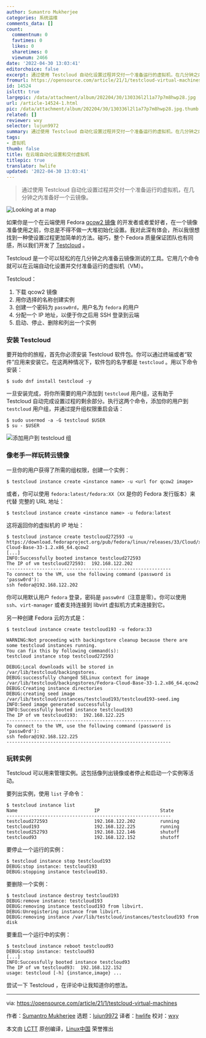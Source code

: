 ```yaml
---
author: Sumantro Mukherjee
categories: 系统运维
comments_data: []
count:
  commentnum: 0
  favtimes: 0
  likes: 0
  sharetimes: 0
  viewnum: 2466
date: '2022-04-30 13:03:41'
editorchoice: false
excerpt: 通过使用 Testcloud 自动化设置过程并交付一个准备运行的虚拟机，在几分钟之内准备好一个云镜像。
fromurl: https://opensource.com/article/21/1/testcloud-virtual-machines
id: 14524
islctt: true
largepic: /data/attachment/album/202204/30/130336l2l1a77p7m8hwp28.jpg
url: /article-14524-1.html
pic: /data/attachment/album/202204/30/130336l2l1a77p7m8hwp28.jpg.thumb.jpg
related: []
reviewer: wxy
selector: lujun9972
summary: 通过使用 Testcloud 自动化设置过程并交付一个准备运行的虚拟机，在几分钟之内准备好一个云镜像。
tags:
- 虚拟机
thumb: false
title: 在云端自动化设置和交付虚拟机
titlepic: true
translator: hwlife
updated: '2022-04-30 13:03:41'
---
```



> 
> 通过使用 Testcloud 自动化设置过程并交付一个准备运行的虚拟机，在几分钟之内准备好一个云镜像。
> 
> 
> 


![](/data/attachment/album/202204/30/130336l2l1a77p7m8hwp28.jpg "Looking at a map")


如果你是一个在云端使用 Fedora [qcow2 镜像](https://en.wikipedia.org/wiki/Qcow) 的开发者或者爱好者，在一个镜像准备使用之前，你总是不得不做一大堆初始化设置。我对此深有体会，所以我很想找到一种使设置过程更加简单的方法。碰巧，整个 Fedora 质量保证团队也有同感，所以我们开发了 [Testcloud](https://pagure.io/testcloud) 。


Testcloud 是一个可以轻松的在几分钟之内准备云镜像测试的工具。它用几个命令就可以在云端自动化设置并交付准备运行的虚拟机（VM）。


Testcloud：


1. 下载 qcow2 镜像
2. 用你选择的名称创建实例
3. 创建一个密码为 `passw0rd`，用户名为 `fedora` 的用户
4. 分配一个 IP 地址，以便于你之后用 SSH 登录到云端
5. 启动、停止、删除和列出一个实例


### 安装 Testcloud


要开始你的旅程，首先你必须安装 Testcloud 软件包。你可以通过终端或者“软件”应用来安装它。在这两种情况下，软件包的名字都是 `testcloud` 。用以下命令安装：



```
$ sudo dnf install testcloud -y

```

一旦安装完成，将你所需要的用户添加到 `testcloud` 用户组，这有助于 Testcloud 自动完成设置过程的剩余部分。执行这两个命令，添加你的用户到 `testcloud` 用户组，并通过提升组权限重启会话：



```
$ sudo usermod -a -G testcloud $USER
$ su - $USER

```

![添加用户到 testcloud 组](/data/attachment/album/202204/30/130342f3lllvviqmevze44.png "Add user to testcloud group")


### 像老手一样玩转云镜像


一旦你的用户获得了所需的组权限，创建一个实例：



```
$ testcloud instance create <instance name> -u <url for qcow2 image>

```

或者，你可以使用 `fedora:latest/fedora:XX`（`XX` 是你的 Fedora 发行版本）来代替 完整的 URL 地址：



```
$ testcloud instance create <instance name> -u fedora:latest

```

这将返回你的虚拟机的 IP 地址：



```
$ testcloud instance create testcloud272593 -u https://download.fedoraproject.org/pub/fedora/linux/releases/33/Cloud/x86_64/images/Fedora-Cloud-Base-33-1.2.x86_64.qcow2  
[...]
INFO:Successfully booted instance testcloud272593
The IP of vm testcloud272593:  192.168.122.202
------------------------------------------------------------
To connect to the VM, use the following command (password is 'passw0rd'):
ssh fedora@192.168.122.202

```

你可以用默认用户 `fedora` 登录，密码是 `passw0rd`（注意是零）。你可以使用 `ssh`、`virt-manager` 或者支持连接到 libvirt 虚拟机方式来连接到它。


另一种创建 Fedora 云的方式是：



```
$ testcloud instance create testcloud193 -u fedora:33
 
WARNING:Not proceeding with backingstore cleanup because there are some testcloud instances running.
You can fix this by following command(s):
testcloud instance stop testcloud272593

DEBUG:Local downloads will be stored in /var/lib/testcloud/backingstores.
DEBUG:successfully changed SELinux context for image /var/lib/testcloud/backingstores/Fedora-Cloud-Base-33-1.2.x86_64.qcow2
DEBUG:Creating instance directories
DEBUG:creating seed image /var/lib/testcloud/instances/testcloud193/testcloud193-seed.img
INFO:Seed image generated successfully
INFO:Successfully booted instance testcloud193
The IP of vm testcloud193:  192.168.122.225
------------------------------------------------------------
To connect to the VM, use the following command (password is 'passw0rd'):
ssh fedora@192.168.122.225
------------------------------------------------------------

```

### 玩转实例


Testcloud 可以用来管理实例。这包括像列出镜像或者停止和启动一个实例等活动。


要列出实例，使用 `list` 子命令：



```
$ testcloud instance list                
Name                            IP                      State    
------------------------------------------------------------
testcloud272593                 192.168.122.202         running    
testcloud193                    192.168.122.225         running    
testcloud252793                 192.168.122.146         shutoff    
testcloud93                     192.168.122.152         shutoff

```

要停止一个运行的实例：



```
$ testcloud instance stop testcloud193  
DEBUG:stop instance: testcloud193
DEBUG:stopping instance testcloud193.

```

要删除一个实例：



```
$ testcloud instance destroy testcloud193  
DEBUG:remove instance: testcloud193
DEBUG:removing instance testcloud193 from libvirt.
DEBUG:Unregistering instance from libvirt.
DEBUG:removing instance /var/lib/testcloud/instances/testcloud193 from disk

```

要重启一个运行中的实例：



```
$ testcloud instance reboot testcloud93                                                                                        
DEBUG:stop instance: testcloud93
[...]
INFO:Successfully booted instance testcloud93
The IP of vm testcloud93:  192.168.122.152
usage: testcloud [-h] {instance,image} ...

```

尝试一下 Testcloud ，在评论中让我知道你的想法。




---


via: <https://opensource.com/article/21/1/testcloud-virtual-machines>


作者：[Sumantro Mukherjee](https://opensource.com/users/sumantro) 选题：[lujun9972](https://github.com/lujun9972) 译者：[hwlife](https://github.com/hwlife) 校对：[wxy](https://github.com/wxy)


本文由 [LCTT](https://github.com/LCTT/TranslateProject) 原创编译，[Linux中国](https://linux.cn/) 荣誉推出